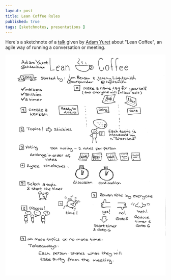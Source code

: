 ```yaml
---
layout: post
title: Lean Coffee Rules
published: true
tags: [sketchnotes, presentations ]
---
```


Here's a sketchnote of a [talk](http://www.infoq.com/presentations/Lean-Coffee) given 
by [Adam Yuret](https://twitter.com/adamyuret) about "Lean Coffee", an agile way of
running a conversation or meeting.

<img src="/img/posts/lean-coffee-rules/lean-coffee-presentation-notes-bw.png" class="img-responsive" alt="Lean Coffee" />

